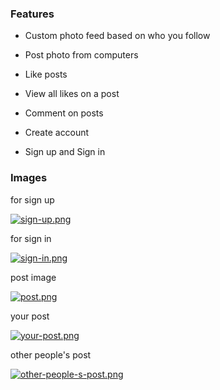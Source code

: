 

### Features ###

* Custom photo feed based on who you follow

* Post photo from computers

* Like posts

* View all likes on a post

* Comment on posts

* Create account 

* Sign up and Sign in 

### Images ###

for sign up 

[![sign-up.png](https://i.postimg.cc/fbKQgkDP/sign-up.png)](https://postimg.cc/LqnWJ9qk)

for sign in

[![sign-in.png](https://i.postimg.cc/Dyy6qZMZ/sign-in.png)](https://postimg.cc/LhwjSHRK)

post image

[![post.png](https://i.postimg.cc/BvW2wQM2/post.png)](https://postimg.cc/v4z14MRm)

your post

[![your-post.png](https://i.postimg.cc/25fB79Sw/your-post.png)](https://postimg.cc/ZWVRTc3B)

other people's post

[![other-people-s-post.png](https://i.postimg.cc/ZYDBM5q0/other-people-s-post.png)](https://postimg.cc/fkmR3Zmh)
